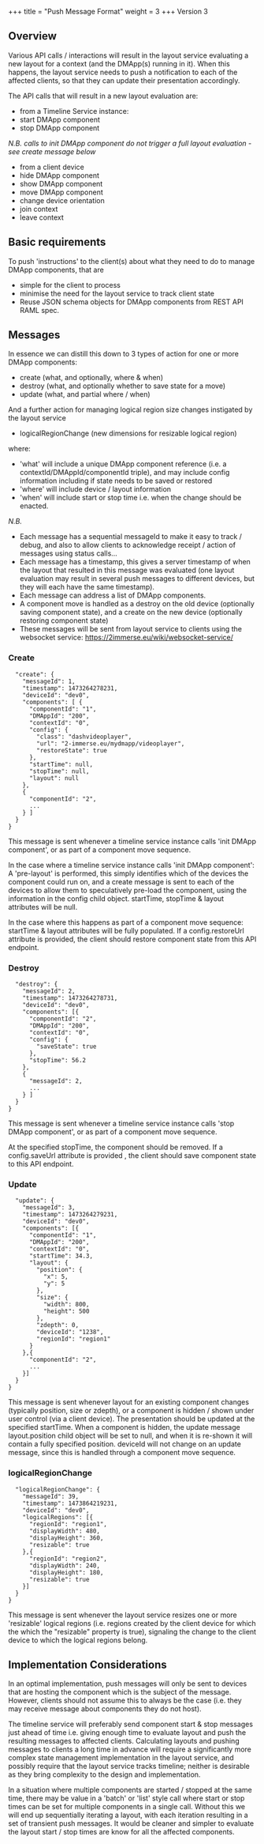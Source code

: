 +++
title = "Push Message Format"
weight = 3
+++
Version 3

## Overview

Various API calls / interactions will result in the layout service evaluating a new layout for a context (and the DMApp(s) running in it). When this happens, the layout service needs to push a notification to each of the affected clients, so that they can update their presentation accordingly.

The API calls that will result in a new layout evaluation are:

* from a Timeline Service instance:
 * start DMApp component
 * stop DMApp component

*N.B. calls to init DMApp component do not trigger a full layout evaluation - see create message below*

* from a client device
 * hide DMApp component
 * show DMApp component
 * move DMApp component
 * change device orientation
 * join context
 * leave context

## Basic requirements

To push 'instructions' to the client(s) about what they need to do to manage DMApp components, that are

* simple for the client to process
* minimise the need for the layout service to track client state
* Reuse JSON schema objects for DMApp components from REST API RAML spec.

## Messages

In essence we can distill this down to 3 types of action for one or more DMApp components:

* create (what, and optionally, where & when)
* destroy (what, and optionally whether to save state for a move)
* update (what, and partial where / when)

And a further action for managing logical region size changes instigated by the layout service

* logicalRegionChange (new dimensions for resizable logical region)

where:
* 'what' will include a unique DMApp component reference (i.e. a contextId/DMAppId/componentId triple),
and may include config information including if state needs to be saved or restored
* 'where' will include device / layout information
* 'when' will include start or stop time i.e. when the change should be enacted.

*N.B.*
* Each message has a sequential messageId to make it easy to track / debug, and also to allow clients to acknowledge receipt / action of messages using status calls...
* Each message has a timestamp, this gives a server timestamp of when the layout that resulted in this message was evaluated (one layout evaluation may result in several push messages to different devices, but they will each have the same timestamp).
* Each message can address a list of DMApp components.
* A component move is handled as a destroy on the old device (optionally saving component state), and a create on the new device (optionally restoring component state)
* These messages will be sent from layout service to clients using the websocket service: https://2immerse.eu/wiki/websocket-service/

### Create
```json{
  "create": {
    "messageId": 1,
    "timestamp": 1473264278231,
    "deviceId": "dev0",
    "components": [ {
      "componentId": "1",
      "DMAppId": "200",
      "contextId": "0",
      "config": {
        "class": "dashvideoplayer",
        "url": "2-immerse.eu/mydmapp/videoplayer",
        "restoreState": true
      },
      "startTime": null,
      "stopTime": null,
      "layout": null
    },
    {
      "componentId": "2",
      ...
    } ]
  }
}
```
This message is sent whenever a timeline service instance calls 'init DMApp component', or as part of a component move sequence.

In the case where a timeline service instance calls 'init DMApp component':
A 'pre-layout' is performed, this simply identifies which of the devices the component could run on, and a create message is sent to each of the devices to allow them to speculatively pre-load the component, using the information in the config child object. startTime, stopTime & layout attributes will be null.

In the case where this happens as part of a component move sequence: startTime & layout attributes will be fully populated. If a config.restoreUrl attribute is provided, the client should restore component state from this API endpoint.

### Destroy
```json{
  "destroy": {
    "messageId": 2,
    "timestamp": 1473264278731,
    "deviceId": "dev0",
    "components": [{
      "componentId": "2",
      "DMAppId": "200",
      "contextId": "0",
      "config": {
        "saveState": true
      },
      "stopTime": 56.2
    },
    {
      "messageId": 2,
      ...
    } ]
  }
}
```
This message is sent whenever a timeline service instance calls 'stop DMApp component', or as part of a component move sequence.

At the specified stopTime, the component should be removed. If a config.saveUrl attribute is provided , the client should save component state to this API endpoint.

### Update
```json{
  "update": {
    "messageId": 3,
    "timestamp": 1473264279231,
    "deviceId": "dev0",
    "components": [{
      "componentId": "1",
      "DMAppId": "200",
      "contextId": "0",
      "startTime": 34.3,
      "layout": {
        "position": {
          "x": 5,
          "y": 5
        },
        "size": {
          "width": 800,
          "height": 500
        },
        "zdepth": 0,
        "deviceId": "1238",
        "regionId": "region1"
      }
    },{
      "componentId": "2",
      ...
    }]
  }
}
```
This message is sent whenever layout for an existing component changes (typically position, size or zdepth), or a component is hidden / shown under user control (via a client device).
The presentation should be updated at the specified startTime.
When a component is hidden, the update message layout.position child object will be set to null, and when it is re-shown it will contain a fully specified position. deviceId will not change on an update message, since this is handled through a component move sequence.

### logicalRegionChange
```json{
  "logicalRegionChange": {
    "messageId": 39,
    "timestamp": 1473864219231,
    "deviceId": "dev0",
    "logicalRegions": [{
      "regionId": "region1",
      "displayWidth": 480,
      "displayHeight": 360,
      "resizable": true
    },{
      "regionId": "region2",
      "displayWidth": 240,
      "displayHeight": 180,
      "resizable": true
    }]
  }
}
```
This message is sent whenever the layout service resizes one or more 'resizable' logical regions (i.e. regions created by the client device for which the  which the "resizable" property is true), signaling the change to the client device to which the logical regions belong.

## Implementation Considerations

In an optimal implementation, push messages will only be sent to devices that are hosting the component which is the subject of the message. However, clients should not assume this to always be the case (i.e. they may receive message about components they do not host).

The timeline service will preferably send component start & stop messages just ahead of time i.e. giving enough time to evaluate layout and push the resulting messages to affected clients. Calculating layouts and pushing messages to clients a long time in advance will require a significantly more complex state management implementation in the layout service, and possibly require that the layout service tracks timeline; neither is desirable as they bring complexity to the design and implementation.

In a situation where multiple components are started / stopped at the same time, there may be value in a 'batch' or 'list' style call where start or stop times can be set for multiple components in a single call. Without this we will end up sequentially iterating a layout, with each iteration resulting in a set of transient push messages. It would be cleaner and simpler to evaluate the layout start / stop times are know for all the affected components.